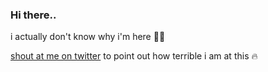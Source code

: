 ### Hi there..
i actually don't know why i'm here 😵‍💫

[shout at me on twitter](https://twitter.com/chloeabrasada) to point out how terrible i am at this 🔥
